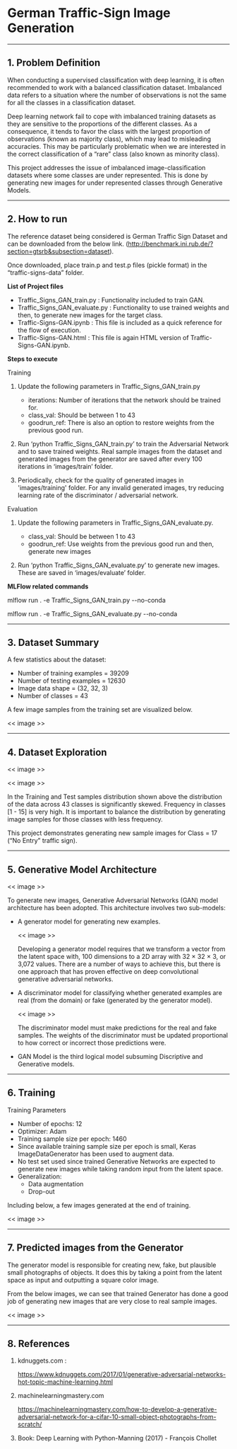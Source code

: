 # German Traffic-Sign Image Generation

----------
**1. Problem Definition**
-------------
When conducting a supervised classification with deep learning, it is often recommended to work with a balanced classification dataset. Imbalanced data refers to a situation where the number of observations is not the same for all the classes in a classification dataset.

Deep learning network fail to cope with imbalanced training datasets as they are sensitive to the proportions of the different classes. As a consequence, it tends to favor the class with the largest proportion of observations (known as majority class), which may lead to misleading accuracies. This may be particularly problematic when we are interested in the correct classification of a “rare” class (also known as minority class).

This project addresses the issue of imbalanced image-classification datasets where some classes are under represented. This is done by generating new images for under represented classes through Generative Models.

----------
 **2. How to run**
-------------
The reference dataset being considered is German Traffic Sign Dataset and can be downloaded from the below link. 
(http://benchmark.ini.rub.de/?section=gtsrb&subsection=dataset).

Once downloaded, place train.p and test.p files (pickle format) in the “traffic-signs-data” folder.

**List of Project files**

- Traffic_Signs_GAN_train.py : Functionality included to train GAN.
- Traffic_Signs_GAN_evaluate.py : Functionality to use trained weights and then, to generate new images for the target class.
- Traffic-Signs-GAN.ipynb : This file is included as a quick reference for the flow of execution.
- Traffic-Signs-GAN.html : This file is again HTML version of Traffic-Signs-GAN.ipynb.

**Steps to execute**

Training

1. Update the following parameters in Traffic_Signs_GAN_train.py
    - iterations: Number of iterations that the network should be trained for.
    - class_val: Should be between 1 to 43
    - goodrun_ref: There is also an option to restore weights from the previous good run. 

2. Run ‘python Traffic_Signs_GAN_train.py’ to train the Adversarial Network and to save trained weights. Real sample images from the dataset and generated images from the generator are saved after every 100 iterations in ‘images/train’ folder. 

3. Periodically, check for the quality of generated images in 'images/training' folder. For any invalid generated images, try reducing learning rate of the discriminator / adversarial network.

Evaluation

1. Update the following parameters in  Traffic_Signs_GAN_evaluate.py. 
    - class_val: Should be between 1 to 43
    - goodrun_ref: Use weights from the previous good run and then, generate new images

2. Run ‘python Traffic_Signs_GAN_evaluate.py’ to generate new images. These are saved in ‘images/evaluate’ folder. 

**MLFlow related commands**

mlflow run . -e Traffic_Signs_GAN_train.py --no-conda

mlflow run . -e Traffic_Signs_GAN_evaluate.py --no-conda



----------
**3. Dataset Summary**
-------------

A few statistics about the dataset:

- Number of training examples = 39209
- Number of testing examples = 12630
- Image data shape = (32, 32, 3)
- Number of classes = 43

A few image samples from the training set are visualized below.

<< image >>

----------
**4. Dataset Exploration**
-------------

<< image >>

<< image >>

In the Training and Test samples distribution shown above the distribution of the data across 43 classes is significantly skewed. Frequency in classes [1 - 15] is very high. It is important to balance the distribution by generating image samples for those classes with less frequency. 

This project demonstrates generating new sample images for Class = 17 (“No Entry” traffic sign).

----------
**5. Generative Model Architecture**
-------------

<< image >>

To generate new images, Generative Adversarial Networks (GAN) model architecture has been adopted. This architecture involves two sub-models: 

- A generator model for generating new examples.

    << image >>
    
    Developing a generator model requires that we transform a vector from the latent space with, 100 dimensions to a 2D array with 32 × 32 × 3, or 3,072 values. There are a number of ways to achieve this, but there is one approach that has proven effective on deep convolutional generative adversarial networks.
    

- A discriminator model for classifying whether generated examples are real (from the domain) or fake (generated by the generator model).

    << image >>

    The discriminator model must make predictions for the real and fake samples. The weights of the discriminator must be updated proportional to how correct or incorrect those predictions were.


- GAN Model is the third logical model subsuming Discriptive and Generative models.


----------
**6. Training**
-------------

Training Parameters

- Number of epochs: 12 
- Optimizer: Adam 
- Training sample size per epoch: 1460 
- Since available training sample size per epoch is small, Keras ImageDataGenerator has been used to augment data.
- No test set used since trained Generative Networks are expected to generate new images while taking random input from the latent space.
- Generalization: 
    - Data augmentation 
    - Drop-out 

Including below, a few images generated at the end of training.

<< image >>


----------
**7. Predicted images from the Generator**
-------------

The generator model is responsible for creating new, fake, but plausible small photographs of
objects. It does this by taking a point from the latent space as input and outputting a square
color image.
 
From the below images, we can see that trained Generator has done a good job of generating new images that are very close to real sample images.

<< image >>


----------
**8. References**
-------------

1. kdnuggets.com :

    https://www.kdnuggets.com/2017/01/generative-adversarial-networks-hot-topic-machine-learning.html

2. machinelearningmastery.com

    https://machinelearningmastery.com/how-to-develop-a-generative-adversarial-network-for-a-cifar-10-small-object-photographs-from-scratch/

3. Book: Deep Learning with Python-Manning (2017) - François Chollet